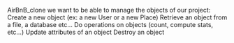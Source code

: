 AirBnB_clone we want to be able to manage the objects of our project: Create a new object (ex: a new User or a new Place) Retrieve an object from a file, a database etc… Do operations on objects (count, compute stats, etc…) Update attributes of an object Destroy an object
